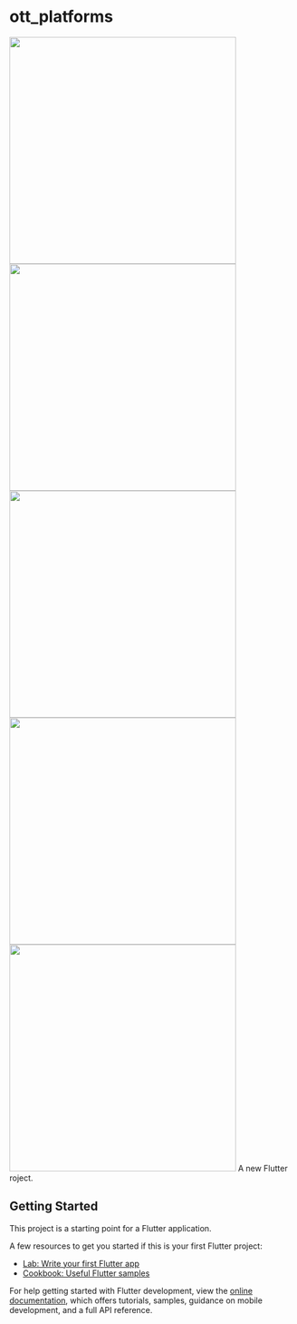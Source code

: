 # ott_platforms



<img src="https://user-images.githubusercontent.com/113710907/196727112-77a455d6-507c-463d-98d7-b379e1f26604.mp4" width="400">
<img src="https://user-images.githubusercontent.com/113710907/196749635-154f6452-d07f-485b-a0f1-19143f8d895c.jpg" width="400">
<img src="https://user-images.githubusercontent.com/113710907/196749941-fe980899-8b0a-4651-afab-e4c5873c49de.jpg" width="400">
<img src="https://user-images.githubusercontent.com/113710907/196749741-e878de2a-33be-49e0-88b4-da34abdc6268.jpg" width="400">
<img src="https://user-images.githubusercontent.com/113710907/196750170-521fbb32-0bca-40be-87b2-5e4ff51c9c83.jpg" width="400">
A new Flutter roject.

## Getting Started

This project is a starting point for a Flutter application.

A few resources to get you started if this is your first Flutter project:

- [Lab: Write your first Flutter app](https://docs.flutter.dev/get-started/codelab)
- [Cookbook: Useful Flutter samples](https://docs.flutter.dev/cookbook)

For help getting started with Flutter development, view the
[online documentation](https://docs.flutter.dev/), which offers tutorials,
samples, guidance on mobile development, and a full API reference.
